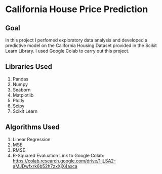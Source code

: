 # California House Price Prediction
## Goal
In this project I perfomed exploratory data analysis and developed a predictive model on the California Housing Dataset provided in the Scikit Learn Library. I used Google Colab to carry out this project.

## Libraries Used
1. Pandas
2. Numpy
3. Seaborn
4. Matplotlib
5. Plotly
6. Scipy
7. Scikit Learn

## Algorithms Used
1. Linear Regression
2. MSE
3. RMSE
4. R-Squared Evaluation
Link to Google Colab: https://colab.research.google.com/drive/1ijLSA2-aMJDwfxrk6b52h7zxXjX4axca


